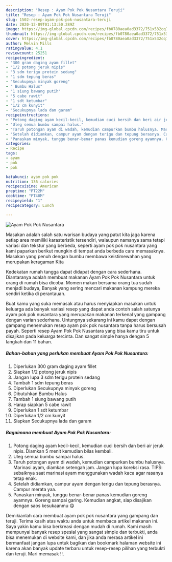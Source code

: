 ```yaml
---
description: "Resep : Ayam Pok Pok Nusantara Teruji"
title: "Resep : Ayam Pok Pok Nusantara Teruji"
slug: 1502-resep-ayam-pok-pok-nusantara-teruji
date: 2020-12-09T01:13:50.289Z
image: https://img-global.cpcdn.com/recipes/fb0780aea0ad3372/751x532cq70/ayam-pok-pok-nusantara-foto-resep-utama.jpg
thumbnail: https://img-global.cpcdn.com/recipes/fb0780aea0ad3372/751x532cq70/ayam-pok-pok-nusantara-foto-resep-utama.jpg
cover: https://img-global.cpcdn.com/recipes/fb0780aea0ad3372/751x532cq70/ayam-pok-pok-nusantara-foto-resep-utama.jpg
author: Melvin Mills
ratingvalue: 4.1
reviewcount: 25251
recipeingredient:
- "300 gram daging ayam fillet"
- "1/2 potong jeruk nipis"
- "3 sdm terigu protein sedang"
- "1 sdm tepung beras"
- "Secukupnya minyak goreng"
- " Bumbu Halus"
- "1 siung bawang putih"
- "5 cabe rawit"
- "1 sdt ketumbar"
- "1/2 cm kunyit"
- "Secukupnya lada dan garam"
recipeinstructions:
- "Potong daging ayam kecil-kecil, kemudian cuci bersih dan beri air jeruk nipis. Diamkan 5 menit kemudian bilas kembali."
- "Uleg semua bumbu sampai halus."
- "Taruh potongan ayam di wadah, kemudian campurkan bumbu halusnya. Marinasi ayam, diamkan setengah jam. Jangan lupa koreksi rasa. TIPS: sebaiknya saat marinasi ayam menggunakan wadah kaca agar rasanya tetap enak."
- "Setelah didiamkan, campur ayam dengan terigu dan tepung berasnya. Campur merata yaa."
- "Panaskan minyak, tunggu benar-benar panas kemudian goreng ayamnya. Goreng sampai garing. Kemudian angkat, siap disajikan dengan saos kesukaanmu 😋"
categories:
- Recipe
tags:
- ayam
- pok
- pok

katakunci: ayam pok pok 
nutrition: 136 calories
recipecuisine: American
preptime: "PT22M"
cooktime: "PT40M"
recipeyield: "1"
recipecategory: Lunch

---
```



![Ayam Pok Pok Nusantara](https://img-global.cpcdn.com/recipes/fb0780aea0ad3372/751x532cq70/ayam-pok-pok-nusantara-foto-resep-utama.jpg)

Masakan adalah salah satu warisan budaya yang patut kita jaga karena setiap area memiliki karasteristik tersendiri, walaupun namanya sama tetapi variasi dan tekstur yang berbeda, seperti ayam pok pok nusantara yang kami paparkan berikut mungkin di tempat anda berbeda cara memasaknya. Masakan yang penuh dengan bumbu membawa keistimewahan yang merupakan keragaman Kita

Kedekatan rumah tangga dapat didapat dengan cara sederhana. Diantaranya adalah membuat makanan Ayam Pok Pok Nusantara untuk orang di rumah bisa dicoba. Momen makan bersama orang tua sudah menjadi budaya, Banyak yang sering mencari makanan kampung mereka sendiri ketika di perantauan.



Buat kamu yang suka memasak atau harus menyiapkan masakan untuk keluarga ada banyak variasi resep yang dapat anda contoh salah satunya ayam pok pok nusantara yang merupakan makanan terkenal yang gampang dengan varian sederhana. Untungnya sekarang ini kamu dapat dengan gampang menemukan resep ayam pok pok nusantara tanpa harus bersusah payah.
Seperti resep Ayam Pok Pok Nusantara yang bisa kamu tiru untuk disajikan pada keluarga tercinta. Dan sangat simple hanya dengan 5 langkah dan 11 bahan.


<!--inarticleads1-->

##### Bahan-bahan yang perlukan membuat Ayam Pok Pok Nusantara:

1. Diperlukan 300 gram daging ayam fillet
1. Siapkan 1/2 potong jeruk nipis
1. Jangan lupa 3 sdm terigu protein sedang
1. Tambah 1 sdm tepung beras
1. Diperlukan Secukupnya minyak goreng
1. Dibutuhkan  Bumbu Halus
1. Tambah 1 siung bawang putih
1. Harap siapkan 5 cabe rawit
1. Diperlukan 1 sdt ketumbar
1. Diperlukan 1/2 cm kunyit
1. Siapkan Secukupnya lada dan garam




<!--inarticleads2-->

##### Bagaimana membuat  Ayam Pok Pok Nusantara:

1. Potong daging ayam kecil-kecil, kemudian cuci bersih dan beri air jeruk nipis. Diamkan 5 menit kemudian bilas kembali.
1. Uleg semua bumbu sampai halus.
1. Taruh potongan ayam di wadah, kemudian campurkan bumbu halusnya. Marinasi ayam, diamkan setengah jam. Jangan lupa koreksi rasa. TIPS: sebaiknya saat marinasi ayam menggunakan wadah kaca agar rasanya tetap enak.
1. Setelah didiamkan, campur ayam dengan terigu dan tepung berasnya. Campur merata yaa.
1. Panaskan minyak, tunggu benar-benar panas kemudian goreng ayamnya. Goreng sampai garing. Kemudian angkat, siap disajikan dengan saos kesukaanmu 😋




Demikianlah cara membuat ayam pok pok nusantara yang gampang dan teruji. Terima kasih atas waktu anda untuk membaca artikel makanan ini. Saya yakin kamu bisa berkreasi dengan mudah di rumah. Kami masih mempunyai banyak resep spesial yang sangat simple dan terbukti, anda bisa menemukan di website kami, dan jika anda merasa artikel ini bermanfaat jangan lupa untuk bagikan dan bookmark halaman website ini karena akan banyak update terbaru untuk resep-resep pilihan yang terbukti dan teruji. Mari memasak !!. 
